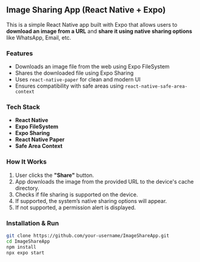 ##   Image Sharing App (React Native + Expo)

This is a simple React Native app built with Expo that allows users to **download an image from a URL** and **share it using native sharing options** like WhatsApp, Email, etc.

###   Features

- Downloads an image file from the web using Expo FileSystem
- Shares the downloaded file using Expo Sharing
- Uses `react-native-paper` for clean and modern UI
- Ensures compatibility with safe areas using `react-native-safe-area-context`

###   Tech Stack

- **React Native**
- **Expo FileSystem**
- **Expo Sharing**
- **React Native Paper**
- **Safe Area Context**

###   How It Works

1. User clicks the **"Share"** button.
2. App downloads the image from the provided URL to the device's cache directory.
3. Checks if file sharing is supported on the device.
4. If supported, the system’s native sharing options will appear.
5. If not supported, a permission alert is displayed.

###   Installation & Run

```bash
git clone https://github.com/your-username/ImageShareApp.git
cd ImageShareApp
npm install
npx expo start
